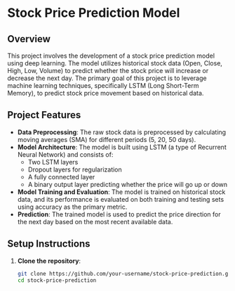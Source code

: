 # Stock Price Prediction Model

## Overview

This project involves the development of a stock price prediction model using deep learning. The model utilizes historical stock data (Open, Close, High, Low, Volume) to predict whether the stock price will increase or decrease the next day. The primary goal of this project is to leverage machine learning techniques, specifically LSTM (Long Short-Term Memory), to predict stock price movement based on historical data.

## Project Features

- **Data Preprocessing**: The raw stock data is preprocessed by calculating moving averages (SMA) for different periods (5, 20, 50 days).
- **Model Architecture**: The model is built using LSTM (a type of Recurrent Neural Network) and consists of:
  - Two LSTM layers
  - Dropout layers for regularization
  - A fully connected layer
  - A binary output layer predicting whether the price will go up or down
- **Model Training and Evaluation**: The model is trained on historical stock data, and its performance is evaluated on both training and testing sets using accuracy as the primary metric.
- **Prediction**: The trained model is used to predict the price direction for the next day based on the most recent available data.

## Setup Instructions

1. **Clone the repository**:
   ```bash
   git clone https://github.com/your-username/stock-price-prediction.git
   cd stock-price-prediction
    ```
